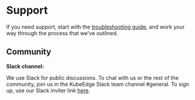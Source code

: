 
# Support

If you need support, start with the [troubleshooting guide](troubleshooting), and work your way through the process that we've outlined.

## Community

**Slack channel:** 

We use Slack for public discussions. To chat with us or the rest of the community, join us in the KubeEdge Slack team channel #general. To sign up, use our Slack inviter link [here](https://join.slack.com/t/kubeedge/shared_invite/enQtNDg1MjAwMDI0MTgyLTQ1NzliNzYwNWU5MWYxOTdmNDZjZjI2YWE2NDRlYjdiZGYxZGUwYzkzZWI2NGZjZWRkZDVlZDQwZWI0MzM1Yzc).